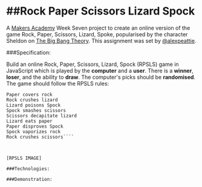 ##Rock Paper Scissors Lizard Spock
=================

A [Makers Academy](https://github.com/makersacademy) Week Seven project to create an online version of the game Rock, Paper, Scissors, Lizard, Spoke, popularised by the character Sheldon on [The Big Bang Theory](http://en.wikipedia.org/wiki/Rock-paper-scissors-lizard-Spock). This assignment was set by [@alexpeattie](https://github.com/alexpeattie).

###Specification:

Build an online Rock, Paper, Scissors, Lizard, Spock (RPSLS) game in JavaScript which is played by the **computer** and a **user**. There is a **winner**, **loser**, and the ability to **draw**. The computer's picks should be **randomised**. The game should follow the RPSLS rules:

````Scissors cut paper
Paper covers rock
Rock crushes lizard
Lizard poisons Spock
Spock smashes scissors
Scissors decapitate lizard
Lizard eats paper
Paper disproves Spock
Spock vaporizes rock
Rock crushes scissors````



[RPSLS IMAGE]

###Technologies:

###Demonstration: